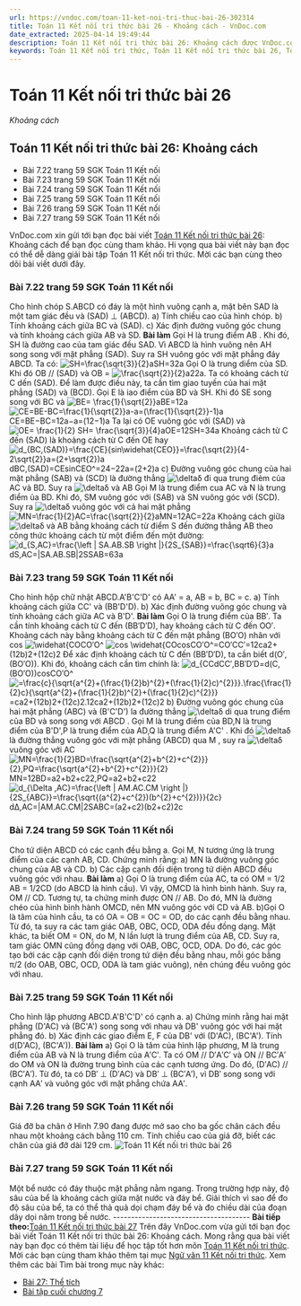 ```yaml
---
url: https://vndoc.com/toan-11-ket-noi-tri-thuc-bai-26-302314
title: Toán 11 Kết nối tri thức bài 26 - Khoảng cách - VnDoc.com
date_extracted: 2025-04-14 19:49:44
description: Toán 11 Kết nối tri thức bài 26: Khoảng cách được VnDoc.com sưu tầm và xin gửi tới bạn đọc cùng tham khảo.
keywords: Toán 11 Kết nối tri thức, Toán 11 Kết nối tri thức bài 26, Toán lớp 11 Kết nối tri thức, bài tập toán 11 Kết nối tri thức, giải sgk toán 11 Kết nối tri thức, giải toán 11 Kết nối tri thức, toán 11 KNTT, toán 11 Kết nối, toán 11, giải toán 11 Kết nối tri thức bài 26, Toán 11 Kết nối tri thức bài 26 Khoảng cách, bài 26 Khoảng cách, Khoảng cách, giải Toán 11 Kết nối tri thức bài 26 Khoảng cách
---
```


# Toán 11 Kết nối tri thức bài 26
_Khoảng cách_
## Toán 11 Kết nối tri thức bài 26: Khoảng cách
  * Bài 7.22 trang 59 SGK Toán 11 Kết nối
  * Bài 7.23 trang 59 SGK Toán 11 Kết nối
  * Bài 7.24 trang 59 SGK Toán 11 Kết nối
  * Bài 7.25 trang 59 SGK Toán 11 Kết nối
  * Bài 7.26 trang 59 SGK Toán 11 Kết nối
  * Bài 7.27 trang 59 SGK Toán 11 Kết nối

VnDoc.com xin gửi tới bạn đọc bài viết [Toán 11 Kết nối tri thức bài 26](<https://vndoc.com/toan-11-ket-noi-tri-thuc-bai-26-302314>): Khoảng cách để bạn đọc cùng tham khảo. Hi vọng qua bài viết này bạn đọc có thể dễ dàng giải bài tập Toán 11 Kết nối tri thức. Mời các bạn cùng theo dõi bài viết dưới đây.
### Bài 7.22 trang 59 SGK Toán 11 Kết nối
Cho hình chóp S.ABCD có đáy là một hình vuông cạnh a, mặt bên SAD là một tam giác đều và \(SAD\) ⊥ \(ABCD\).
a\) Tính chiều cao của hình chóp.
b\) Tính khoảng cách giữa BC và \(SAD\).
c\) Xác định đường vuông góc chung và tính khoảng cách giữa AB và SD.
**Bài làm**
Gọi H là trung điểm AB . Khi đó, SH là đường cao của tam giác đều SAD. Vì ABCD là hình vuông nên AH song song với mặt phẳng \(SAD\). Suy ra SH vuông góc với mặt phẳng đáy ABCD. Ta có:
![SH=\\frac{\\sqrt{3}}{2}a](https://i.vdoc.vn/data/image/blank.png)SH=32a
Gọi O là trung diểm của SD. Khi đó OB // \(SAD\) và OB = ![\\frac{\\sqrt{2}}{2}a](https://i.vdoc.vn/data/image/blank.png)22a. Ta có khoảng cách từ C dến \(SAD\). Để làm được điều này, ta cần tìm giao tuyến của hai mặt phẳng \(SAD\) và \(BCD\). Gọi E là iao điểm của BD và SH. Khi đó SE song song với BC và ![BE= \\frac{1}{\\sqrt{2}}a](https://i.vdoc.vn/data/image/blank.png)BE=12a
![CE=BE-BC=\\frac{1}{\\sqrt{2}}a-a=\(\\frac{1}{\\sqrt{2}}-1\)a](https://i.vdoc.vn/data/image/blank.png)CE=BE−BC=12a−a=\(12−1\)a
Ta lại có OE vuông góc với \(SAD\) và ![OE= \\frac{1}{2} SH= \\frac{\\sqrt{3}}{4}a](https://i.vdoc.vn/data/image/blank.png)OE=12SH=34a Khoảng cách từ C đến \(SAD\) là khoảng cách từ C đến OE hay
![d_{BC,\(SAD\)}=\\frac{CE}{sin\\widehat{CEO}}=\\frac{\\sqrt{2}}{4-2\\sqrt{2}}a=\(2+\\sqrt{2}\)a](https://i.vdoc.vn/data/image/blank.png)dBC,\(SAD\)=CEsinCEO^=24−22a=\(2+2\)a
c\) Đường vuông góc chung của hai mặt phẳng \(SAB\) và \(SCD\) là đường thẳng ![\\delta](https://i.vdoc.vn/data/image/blank.png)δ đi qua trung điẻm của AC và BD. Suy ra ![\\delta](https://i.vdoc.vn/data/image/blank.png)δ và AB
Gọi M là trung điểm cua AC và N là trung điểm ủa BD. Khi đó, SM vuông góc với \(SAB\) và SN vuông góc với \(SCD\). Suy ra ![\\delta](https://i.vdoc.vn/data/image/blank.png)δ vuông góc với cả hai mặt phẳng
![MN=\\frac{1}{2}AC=\\frac{\\sqrt{2}}{2}a](https://i.vdoc.vn/data/image/blank.png)MN=12AC=22a
Khoảng cách giữa ![\\delta](https://i.vdoc.vn/data/image/blank.png)δ và AB bằng khoảng cách từ điểm S đến đường thẳng AB theo công thức khoảng cách từ một điểm đến một đường:
![d_{S,AC}=\\frac{\\left | SA.AB.SB \\right |}{2S_{SAB}}=\\frac{\\sqrt6}{3}a](https://i.vdoc.vn/data/image/blank.png)dS,AC=|SA.AB.SB|2SSAB=63a
### Bài 7.23 trang 59 SGK Toán 11 Kết nối
Cho hình hộp chữ nhật ABCD.A'B'C'D' có AA' = a, AB = b, BC = c.
a\) Tính khoảng cách giữa CC' và \(BB'D'D\).
b\) Xác định đường vuông góc chung và tính khoảng cách giữa AC và B'D'.
**Bài làm**
Gọi O là trung điểm của BB′. Ta cần tính khoảng cách từ C đến \(BB′D′D\), hay khoảng cách từ C đến OO′. Khoảng cách này bằng khoảng cách từ C đến mặt phẳng \(BO′O\) nhân với cos ![\\widehat{CO](https://i.vdoc.vn/data/image/blank.png)CO′O^
![cos \\widehat{CO](https://i.vdoc.vn/data/image/blank.png)cosCO′O^=CO′CC′=12ca2+\(12b\)2+\(12c\)2
Để xác định khoảng cách từ C đến \(BB′D′D\), ta cần biết d\(O′,\(BO′O\)\). Khi đó, khoảng cách cần tìm chính là:
![d_{CC](https://i.vdoc.vn/data/image/blank.png)dCC′,BB′D′D=d\(C,\(BO′O\)\)cosCO′O^
![=\\frac{c}{\\sqrt{a^{2}+\(\\frac{1}{2}b\)^{2}+\(\\frac{1}{2}c\)^{2}}}.\\frac{\\frac{1}{2}c}{\\sqrt{a^{2}+\(\\frac{1}{2}b\)^{2}+\(\\frac{1}{2}c\)^{2}}}](https://i.vdoc.vn/data/image/blank.png)=ca2+\(12b\)2+\(12c\)2.12ca2+\(12b\)2+\(12c\)2
b\) Đường vuông góc chung của hai mặt phẳng \(ABC\) và \(B'C'D'\) la đường thẳng ![\\delta](https://i.vdoc.vn/data/image/blank.png)δ di qua trung điểm của BD và song song với ABCD .
Gọi M là trung điểm của BD,N là trung điểm của B'D',P là trung điểm của AD,Q là trung điểm A'C' . Khi đó ![\\delta](https://i.vdoc.vn/data/image/blank.png)δ là đường thẳng vuông góc với mặt phẳng \(ABCD\) qua M , suy ra ![\\delta](https://i.vdoc.vn/data/image/blank.png)δ vuông góc với AC
![MN=\\frac{1}{2}BD=\\frac{\\sqrt{a^{2}+b^{2}+c^{2}}}{2},PQ=\\frac{\\sqrt{a^{2}+b^{2}+c^{2}}}{2}](https://i.vdoc.vn/data/image/blank.png)MN=12BD=a2+b2+c22,PQ=a2+b2+c22
![d_{\\Delta ,AC}=\\frac{\\left | AM.AC.CM \\right |}{2S_{ABC}}=\\frac{\\sqrt{\(a^{2}+c^{2}\)\(b^{2}+c^{2}\)}}{2c}](https://i.vdoc.vn/data/image/blank.png)dΔ,AC=|AM.AC.CM|2SABC=\(a2+c2\)\(b2+c2\)2c
### Bài 7.24 trang 59 SGK Toán 11 Kết nối
Cho tứ diện ABCD có các cạnh đều bằng a. Gọi M, N tương ứng là trung điểm của các cạnh AB, CD. Chứng minh rằng:
a\) MN là đường vuông góc chung của AB và CD.
b\) Các cặp cạnh đối diện trong tứ diện ABCD đều vuông góc với nhau.
**Bài làm**
a\) Gọi O là trung điểm của AC, ta có OM = 1/2 AB = 1/2CD \(do ABCD là hình cầu\). Vì vậy, OMCD là hình bình hành.
Suy ra, OM // CD. Tương tự, ta chứng minh được ON // AB. Do đó, MN là đường chéo của hình bình hành OMCD, nên MN vuông góc với CD và AB.
b\)Gọi O là tâm của hình cầu, ta có OA = OB = OC = OD, do các cạnh đều bằng nhau. Từ đó, ta suy ra các tam giác OAB, OBC, OCD, ODA đều đồng dạng.
Mặt khác, ta biết OM = ON, do M, N lần lượt là trung điểm của AB, CD. Suy ra, tam giác OMN cũng đồng dạng với OAB, OBC, OCD, ODA.
Do đó, các góc tạo bởi các cặp cạnh đối diện trong tứ diện đều bằng nhau, mỗi góc bằng π/2 \(do OAB, OBC, OCD, ODA là tam giác vuông\), nên chúng đều vuông góc với nhau.
### Bài 7.25 trang 59 SGK Toán 11 Kết nối
Cho hình lập phương ABCD.A'B'C'D' có cạnh a.
a\) Chứng minh rằng hai mặt phẳng \(D'AC\) và \(BC'A'\) song song với nhau và DB' vuông góc với hai mặt phẳng đó.
b\) Xác định các giao điểm E, F của DB' với \(D'AC\), \(BC'A'\). Tính d\(D'AC\), \(BC'A'\)\).
**Bài làm**
a\) Gọi O là tâm của hình lập phương, M là trung điểm của AB và N là trung điểm của A′C′. Ta có OM // D′A′C′ và ON // BC′A′ do OM và ON là đường trung bình của các cạnh tương ứng.
Do đó, \(D′AC\) // \(BC′A′\). Từ đó, ta có DB′ ⊥ \(D′AC\) và DB′ ⊥ \(BC′A′\), vì DB′ song song với cạnh AA′ và vuông góc với mặt phẳng chứa AA′.
### Bài 7.26 trang 59 SGK Toán 11 Kết nối
Giá đỡ ba chân ở Hình 7.90 đang được mở sao cho ba gốc chân cách đều nhau một khoảng cách bằng 110 cm. Tính chiều cao của giá đỡ, biết các chân của giá đỡ dài 129 cm.
![Toán 11 Kết nối tri thức bài 26](https://i.vdoc.vn/data/image/2023/08/01/toan-11-ket-noi-tri-thuc-bai-26-1.jpg)
### Bài 7.27 trang 59 SGK Toán 11 Kết nối
Một bể nước có đáy thuộc mặt phẳng nằm ngang. Trong trường hợp này, độ sâu của bể là khoảng cách giữa mặt nước và đáy bể. Giải thích vì sao để đo độ sâu của bể, ta có thể thả quả dọi chạm đáy bể và đo chiều dài của đoạn dây dọi năm trong bề nước.
\--------------------------------------
**Bài tiếp theo:**[Toán 11 Kết nối tri thức bài 27](<https://vndoc.com/toan-11-ket-noi-tri-thuc-bai-27-302315>)
Trên đây VnDoc.com vừa gửi tới bạn đọc bài viết Toán 11 Kết nối tri thức bài 26: Khoảng cách. Mong rằng qua bài viết này bạn đọc có thêm tài liệu để học tập tốt hơn môn [Toán 11 Kết nối tri thức](<https://vndoc.com/toan-11-ket-noi-tri-thuc>). Mời các bạn cùng tham khảo thêm tại mục [Ngữ văn 11 Kết nối tri thức](<https://vndoc.com/ngu-van-11-ket-noi-tri-thuc>).
Xem thêm các bài Tìm bài trong mục này khác:
  * [Bài 27: Thể tích](</toan-11-ket-noi-tri-thuc-bai-27-302315>)
  * [Bài tập cuối chương 7](</toan-11-ket-noi-tri-thuc-bai-tap-cuoi-chuong-7-302318>)

